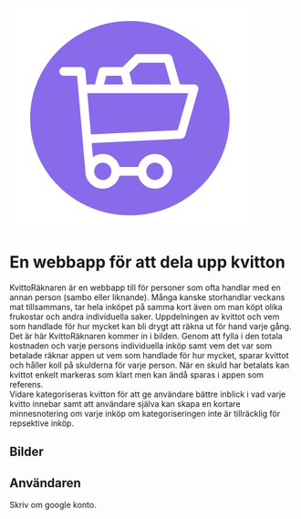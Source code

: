 ![Alt text](www/img/login.png)

# En webbapp för att dela upp kvitton
KvittoRäknaren är en webbapp till för personer som ofta handlar med en annan person (sambo eller liknande). Många kanske storhandlar veckans mat tillsammans, tar hela inköpet på samma kort även om man köpt olika frukostar och andra individuella saker. Uppdelningen av kvittot och vem som handlade för hur mycket kan bli drygt att räkna ut för hand varje gång. Det är här KvittoRäknaren kommer in i bilden. Genom att fylla i den totala kostnaden och varje persons individuella inköp samt vem det var som betalade räknar appen ut vem som handlade för hur mycket, sparar kvittot och håller koll på skulderna för varje person. När en skuld har betalats kan kvittot enkelt markeras som klart men kan ändå sparas i appen som referens.   
Vidare kategoriseras kvitton för att ge användare bättre inblick i vad varje kvitto innebar samt att användare själva kan skapa en kortare minnesnotering om varje inköp om kategoriseringen inte är tillräcklig för repsektive inköp.

## Bilder
<!-- ![Alt text](www/img/icon-bigger.png "Title") -->




## Användaren
Skriv om  google konto.
